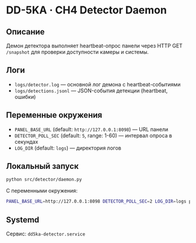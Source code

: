# DD-5KA · CH4 Detector Daemon

## Описание

Демон детектора выполняет heartbeat-опрос панели через HTTP GET `/snapshot` для проверки доступности камеры и системы.

## Логи

- `logs/detector.log` — основной лог демона с heartbeat-событиями
- `logs/detections.jsonl` — JSON-события детекции (heartbeat, ошибки)

## Переменные окружения

- `PANEL_BASE_URL` (default: `http://127.0.0.1:8098`) — URL панели
- `DETECTOR_POLL_SEC` (default: `5`, range: 1-60) — интервал опроса в секундах
- `LOG_DIR` (default: `logs`) — директория логов

## Локальный запуск

```bash
python src/detector/daemon.py
```

С переменными окружения:
```bash
PANEL_BASE_URL=http://127.0.0.1:8098 DETECTOR_POLL_SEC=2 LOG_DIR=logs python src/detector/daemon.py
```

## Systemd

Сервис: `dd5ka-detector.service`
